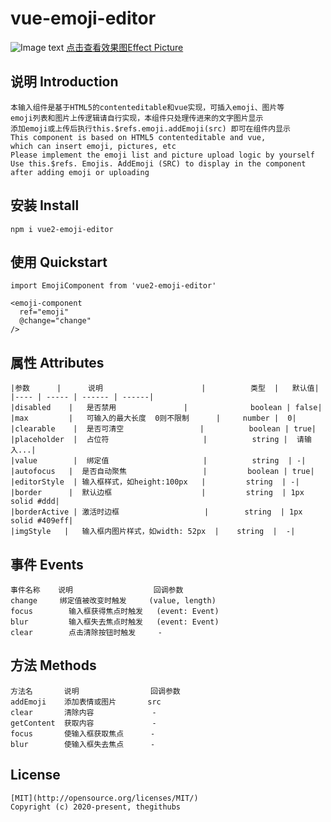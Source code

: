 # vue-emoji-editor

![Image text](https://img-cdn-aliyun.dcloud.net.cn/stream/plugin_screens/c7d536b0-e747-11ea-b015-5794bd84f21f_0.png?v=1598418218)
[点击查看效果图Effect Picture](https://img-cdn-aliyun.dcloud.net.cn/stream/plugin_screens/c7d536b0-e747-11ea-b015-5794bd84f21f_0.png?v=1598418218)

## 说明 Introduction
```
本输入组件是基于HTML5的contenteditable和vue实现，可插入emoji、图片等
emoji列表和图片上传逻辑请自行实现，本组件只处理传进来的文字图片显示
添加emoji或上传后执行this.$refs.emoji.addEmoji(src) 即可在组件内显示
This component is based on HTML5 contenteditable and vue, 
which can insert emoji, pictures, etc
Please implement the emoji list and picture upload logic by yourself
Use this.$refs. Emojis. AddEmoji (SRC) to display in the component 
after adding emoji or uploading
```

## 安装 Install
```
npm i vue2-emoji-editor
```

## 使用 Quickstart
```
import EmojiComponent from 'vue2-emoji-editor'

<emoji-component
  ref="emoji"
  @change="change"
/>
```

## 属性 Attributes
```
|参数      |      说明                      |          类型  |   默认值|
|---- | ----- | ------ | ------|
|disabled    |   是否禁用               |              boolean | false|
|max         |   可输入的最大长度  0则不限制      |     number |  0|
|clearable    |  是否可清空                 |          boolean | true|
|placeholder  |  占位符                     |          string |  请输入...|
|value        |  绑定值                     |          string  | -|
|autofocus   |  是否自动聚焦                 |         boolean | true|
|editorStyle  | 输入框样式，如height:100px   |         string  | -|
|border      |  默认边框                    |         string  | 1px solid #ddd|
|borderActive | 激活时边框                   |        string  | 1px solid #409eff|
|imgStyle   |   输入框内图片样式，如width: 52px  |    string  |  -|
```

## 事件 Events
```
事件名称    说明                  回调参数
change	   绑定值被改变时触发     (value, length)
focus	     输入框获得焦点时触发   (event: Event)
blur	     输入框失去焦点时触发   (event: Event)
clear	     点击清除按钮时触发     -
```

## 方法 Methods
```
方法名       说明                回调参数
addEmoji    添加表情或图片       src
clear       清除内容             -
getContent  获取内容             -
focus       使输入框获取焦点      -
blur        使输入框失去焦点      -
```

## License
```
[MIT](http://opensource.org/licenses/MIT/)
Copyright (c) 2020-present, thegithubs
```

